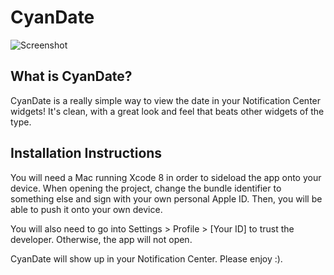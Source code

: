 # CyanDate
![Screenshot](https://goo.gl/photos/Mt3hsWyeFJkMN4C87)

## What is CyanDate?
CyanDate is a really simple way to view the date in your Notification Center widgets! It's clean, with a great look and feel that beats other widgets of the type.

## Installation Instructions
You will need a Mac running Xcode 8 in order to sideload the app onto your device. When opening the project, change the bundle identifier to something else and sign with your own personal Apple ID. Then, you will be able to push it onto your own device.

You will also need to go into Settings > Profile > [Your ID] to trust the developer. Otherwise, the app will not open.

CyanDate will show up in your Notification Center. Please enjoy :).
